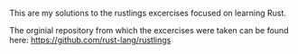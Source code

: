 This are my solutions to the rustlings excercises focused on learning Rust. 

The orginial repository from which the excercises were taken can be found here:
https://github.com/rust-lang/rustlings
